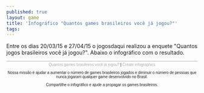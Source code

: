 ```yaml
---
published: true
layout: game
title: 'Infográfico "Quantos games brasileiros você já jogou?"'
tags: 
---
```

Entre os dias 20/03/15 e 27/04/15 o jogosdaqui realizou a enquete "Quantos jogos brasileiros você já jogou?". Abaixo o infográfico com o resultado.

<script id="infogram_0_quantos_games_brasileiros_voce_ja_jogou" src="//e.infogr.am/js/embed.js?tjg" type="text/javascript"></script>
<div style="width: 100%; border-top: 1px solid #acacac; padding-top: 3px; font-family: Arial; font-size: 10px; text-align: center;"><a style="color: #acacac; text-decoration: none;" href="https://infogr.am/quantos_games_brasileiros_voce_ja_jogou" target="_blank">Quantos games brasileiros você já jogou?</a>
 | <a style="color: #acacac; text-decoration: none;" href="https://infogr.am" target="_blank">Create infographics</a>



Nossa missão é ajudar a aumentar o número de games brasileiros jogados e diminuir o número de pessoas que nunca jogaram qualquer game desenvolvido no Brasil.

Compartilhe o infográfico e ajude a propagar os games brasileiros.